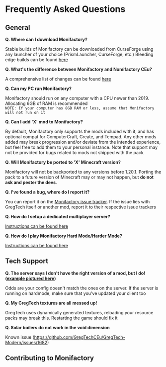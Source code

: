# Frequently Asked Questions
## General
**Q. Where can I download Monifactory?**

Stable builds of Monifactory can be downloaded from CurseForge using any launcher of your choice (PrismLauncher, CurseForge, etc.)
Bleeding edge builds can be found [here](https://github.com/ThePansmith/Monifactory/releases)

**Q. What's the difference between Monifactory and Nomifactory CEu?**

A comprehensive list of changes can be found [here](https://gist.github.com/ThePansmith/f2637bcbcb37b6d7f07cddb8a3385f14)

**Q. Can my PC run Monifactory?**

Monifactory should run on any computer with a CPU newer than 2019. Allocating 6GB of RAM is recommended<br>
``NOTE: If your computer has 8GB RAM or less, assume that Monifactory will not run on it``

**Q. Can I add 'X' mod to Monifactory?**

By default, Monifactory only supports the mods included with it, and has optional compat for ComputerCraft, Create, and Tempad. Any other mods added may break progression and/or deviate from the intended experience, but feel free to add them to your personal instance. Note that support may not be provided for bugs related to mods not shipped with the pack

**Q. Will Monifactory be ported to 'X' Minecraft version?**

Monifactory will not be backported to any versions before 1.20.1. Porting the pack to a future version of Minecraft may or may not happen, but **do not ask and pester the devs**.

**Q. I've found a bug, where do I report it?**

You can report it on the [Monifactory issue tracker](https://github.com/ThePansmith/Monifactory/issues). If the issue lies with GregTech itself or another mod, report it to their respective issue trackers

**Q. How do I setup a dedicated multiplayer server?**

[Instructions can be found here](https://github.com/ThePansmith/Monifactory?tab=readme-ov-file#dedicated-server-installation)

<!--- Essential PSA, I've commented this out for now. Feel free to edit/uncomment 

**Q. Does Monifactory support Essential world hosting?**

Essential is not officially supported, and various unsupported bugs and crashes may arise from hosting using it. Support will not be provided for these -->

**Q. How do I play Monifactory Hard Mode/Harder Mode?**
   

[Instructions can be found here](https://github.com/ThePansmith/Monifactory?tab=readme-ov-file#hardharder-mode-installation)

## Tech Support

**Q. The server says I don't have the right version of a mod, but I do! ([example pictured here](https://imgur.com/GL1GdwW))**

Odds are your config doesn't match the ones on the server. If the server is running on hardmode, make sure that you've updated your client too

**Q. My GregTech textures are all messed up!**

GregTech uses dynamically generated textures, reloading your resource packs may break this. Restarting the game should fix it

**Q. Solar boilers do not work in the void dimension**

Known issue (https://github.com/GregTechCEu/GregTech-Modern/issues/1682)

## Contributing to Monifactory
<!-- Todo -->
